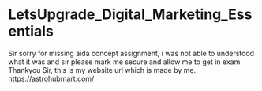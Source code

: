 # LetsUpgrade_Digital_Marketing_Essentials
Sir sorry for missing aida concept assignment, i was not able to understood what it was and sir please mark me secure and allow me to get in exam. Thankyou 
Sir, this is my website url which is made by me. https://astrohubmart.com/
